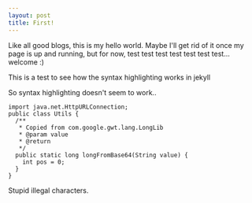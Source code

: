 ```yaml
---
layout: post
title: First!
---
```

Like all good blogs, this is my hello world. Maybe I'll get rid of it once my page is up and running, but for now, test test test test test test test... welcome :)

This is a test to see how the syntax highlighting works in jekyll

So syntax highlighting doesn't seem to work..
```language-java
import java.net.HttpURLConnection;
public class Utils {
  /**
   * Copied from com.google.gwt.lang.LongLib
   * @param value
   * @return
   */
  public static long longFromBase64(String value) {
    int pos = 0;
  }
}
```
Stupid illegal characters.